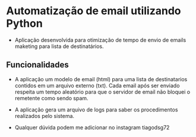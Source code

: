 # Automatização de email utilizando Python

- Aplicação desenvolvida para otimização de tempo de envio de emails maketing para lista de destinatários.

## Funcionalidades

- A aplicação um modelo de email (html) para uma lista de destinatarios contidos em um arquivo externo (txt). Cada email após ser enviado respeita um tempo aleatório para que o servidor de email não bloquei o remetente como sendo spam.

- A aplicação gera um arquivo de logs para saber os procedimentos realizados pelo sistema.

- Qualquer dúvida podem me adicionar no instagram tiagodsg72